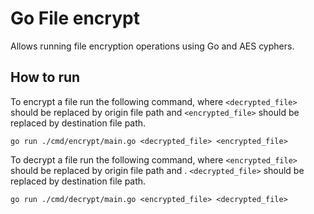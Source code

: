 # Go File encrypt

Allows running file encryption operations using Go and AES cyphers.

## How to run

To encrypt a file run the following command, where ``<decrypted_file>`` should be replaced by origin file path and
``<encrypted_file>`` should be replaced by destination file path.

``go run ./cmd/encrypt/main.go <decrypted_file> <encrypted_file>``

To decrypt a file run the following command, where ``<encrypted_file>`` should be replaced by origin file path and .
``<decrypted_file>`` should be replaced by destination file path.

``go run ./cmd/decrypt/main.go <encrypted_file> <decrypted_file>``

